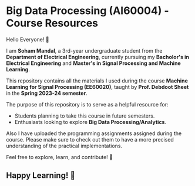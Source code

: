 # Big Data Processing (AI60004) - Course Resources

Hello Everyone! 👋  

I am **Soham Mandal**, a 3rd-year undergraduate student from the **Department of Electrical Engineering**, currently pursuing my **Bacholor's in Electrical Engineering** and **Master's in Signal Processing and Machine Learning**.  

This repository contains all the materials I used during the course **Machine Learning for Signal Processing (EE60020)**, taught by **Prof. Debdoot Sheet** in the **Spring 2023-24 semester**.  

The purpose of this repository is to serve as a helpful resource for:  
- Students planning to take this course in future semesters.  
- Enthusiasts looking to explore **Big Data Processing/Analytics**.  

Also I have uploaded the programming assignments assigned during the course. Please make sure to check out them to have a more precised understanding of the practical implementations.

Feel free to explore, learn, and contribute! 🚀  

## Happy Learning! 🎉  
